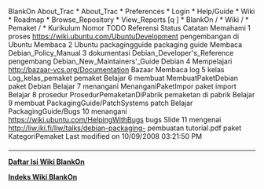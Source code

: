    BlankOn
 About_Trac
    * About_Trac
    * Preferences
    * Login
    * Help/Guide
    * Wiki
    * Roadmap
    * Browse_Repository
    * View_Reports
[q                 ]
    * BlankOn  /
    * Wiki  /
    * Pemaket  /
    * Kurikulum
Nomor TODO         Referensi                                        Status Catatan
      Memahami
1     proses       ​https://wiki.ubuntu.com/UbuntuDevelopment
      pengembangan
      di Ubuntu
      Membaca
2     Ubuntu       ​packagingguide
      packaging
      guide
      Membaca      ​Debian_Policy_Manual
3     dokumentasi  ​Debian_Developer's_Reference
      pengembang   ​Debian_New_Maintainers'_Guide
      Debian
4     Mempelajari  ​http://bazaar-vcs.org/Documentation
      Bazaar
      Membaca log
5     kelas        Log_kelas_pemaket
      pemaket
      Belajar
6     membuat      MembuatPaketDebian
      paket Debian
      Belajar
7     menangani    MenanganiPaketImpor
      paket import
      Belajar
8     prosedur     ProsedurPemaketanDiPabrik
      pemaketan di
      pabrik
      Belajar
9     membuat      ​PackagingGuide/PatchSystems
      patch
      Belajar      ​PackagingGuide/Bugs
10    menangani    ​https://wiki.ubuntu.com/HelpingWithBugs
      bugs
      Slide
11    mengenai     ​http://liw.iki.fi/liw/talks/debian-packaging-
      pembuatan    tutorial.pdf
      paket
KategoriPemaket
Last modified on 10/09/2008 03:21:50 PM
#### 
    
 
 
 
 
 
---
[**Daftar Isi Wiki BlankOn**](/DaftarIsi/README.md)
 
[**Indeks Wiki BlankOn**](/Indeks.md)

